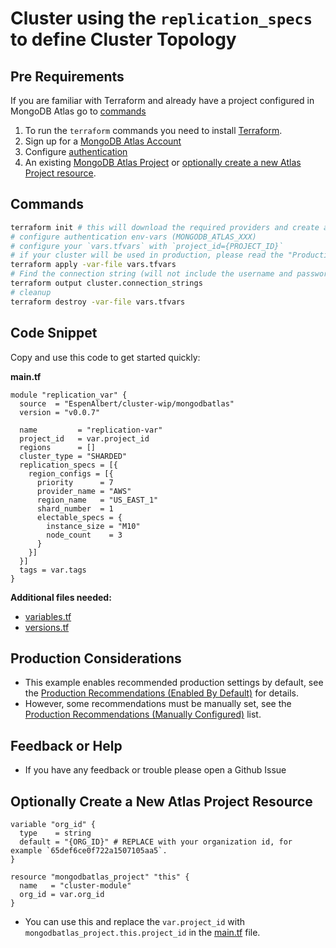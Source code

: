 <!-- This file is used to generate the examples/README.md files -->
# Cluster using the `replication_specs` to define Cluster Topology

## Pre Requirements
If you are familiar with Terraform and already have a project configured in MongoDB Atlas go to [commands](#commands)

1. To run the `terraform` commands you need to install [Terraform](https://developer.hashicorp.com/terraform/install).
2. Sign up for a [MongoDB Atlas Account](https://www.mongodb.com/products/integrations/hashicorp-terraform)
3. Configure [authentication](https://registry.terraform.io/providers/mongodb/mongodbatlas/latest/docs#authentication)
4. An existing [MongoDB Atlas Project](https://registry.terraform.io/providers/mongodb/mongodbatlas/latest/docs/resources/project) or [optionally create a new Atlas Project resource](#optionally-create-a-new-atlas-project-resource).

## Commands
```sh
terraform init # this will download the required providers and create a `terraform.lock.hcl` file.
# configure authentication env-vars (MONGODB_ATLAS_XXX)
# configure your `vars.tfvars` with `project_id={PROJECT_ID}`
# if your cluster will be used in production, please read the "Production Considerations" below
terraform apply -var-file vars.tfvars
# Find the connection string (will not include the username and password, see the [database_user](https://registry.terraform.io/providers/mongodb/mongodbatlas/latest/docs/resources/database_user) documentation to configure your app's access)
terraform output cluster.connection_strings
# cleanup
terraform destroy -var-file vars.tfvars
```

## Code Snippet

Copy and use this code to get started quickly:

**main.tf**
```hcl
module "replication_var" {
  source  = "EspenAlbert/cluster-wip/mongodbatlas"
  version = "v0.0.7"

  name         = "replication-var"
  project_id   = var.project_id
  regions      = []
  cluster_type = "SHARDED"
  replication_specs = [{
    region_configs = [{
      priority      = 7
      provider_name = "AWS"
      region_name   = "US_EAST_1"
      shard_number  = 1
      electable_specs = {
        instance_size = "M10"
        node_count    = 3
      }
    }]
  }]
  tags = var.tags
}
```

**Additional files needed:**
- [variables.tf](https://github.com/EspenAlbert/terraform-mongodbatlas-cluster-wip/blob/v0.0.7/examples/09_cluster_using_replication_specs/variables.tf)
- [versions.tf](https://github.com/EspenAlbert/terraform-mongodbatlas-cluster-wip/blob/v0.0.7/examples/09_cluster_using_replication_specs/versions.tf)

## Production Considerations
- This example enables recommended production settings by default, see the [Production Recommendations (Enabled By Default)](https://github.com/EspenAlbert/terraform-mongodbatlas-cluster-wip/blob/v0.0.7/README.md#production-recommendations-enabled-by-default) for details.
- However, some recommendations must be manually set, see the [Production Recommendations (Manually Configured)](https://github.com/EspenAlbert/terraform-mongodbatlas-cluster-wip/blob/v0.0.7/README.md#production-recommendations-manually-configured) list.

## Feedback or Help
- If you have any feedback or trouble please open a Github Issue

## Optionally Create a New Atlas Project Resource
```hcl
variable "org_id" {
  type    = string
  default = "{ORG_ID}" # REPLACE with your organization id, for example `65def6ce0f722a1507105aa5`.
}

resource "mongodbatlas_project" "this" {
  name   = "cluster-module"
  org_id = var.org_id
}
```

- You can use this and replace the `var.project_id` with `mongodbatlas_project.this.project_id` in the [main.tf](https://github.com/EspenAlbert/terraform-mongodbatlas-cluster-wip/blob/v0.0.7/examples/09_cluster_using_replication_specs/main.tf) file.
